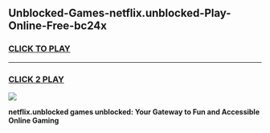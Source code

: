 
## Unblocked-Games-netflix.unblocked-Play-Online-Free-bc24x
<h3>
<a href="https://premium76.site?title=netflix.unblocked&ref=26A">CLICK TO PLAY</a></h3>
<hr>

<h3>
<a href="https://premium76.site?title=netflix.unblocked&ref=26A">CLICK 2 PLAY</a>
  
</h3>

<a href="https://premium76.site?title=netflix.unblocked&ref=26A"><img src="https://clearcache.store/games.png"></a>


**netflix.unblocked games unblocked: Your Gateway to Fun and Accessible Online Gaming**
